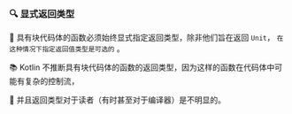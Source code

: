 ### 🔍 显式返回类型

🧩 具有块代码体的函数必须始终显式指定返回类型，除非他们旨在返回 `Unit`，
`在这种情况下指定返回值类型是可选的` 。

📚 Kotlin 不推断具有块代码体的函数的返回类型，因为这样的函数在代码体中可能有复杂的控制流，

🔮 并且返回类型对于读者（有时甚至对于编译器）是不明显的。